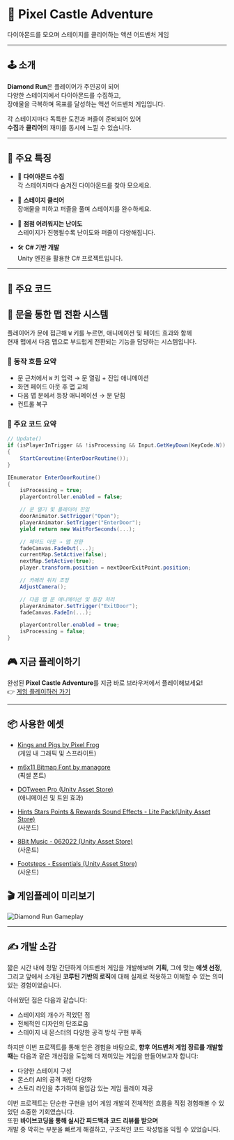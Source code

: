 # 💎 Pixel Castle Adventure

다이아몬드를 모으며 스테이지를 클리어하는 액션 어드벤처 게임

---

## 🕹️ 소개

**Diamond Run**은 플레이어가 주인공이 되어  
다양한 스테이지에서 다이아몬드를 수집하고,  
장애물을 극복하며 목표를 달성하는 액션 어드벤처 게임입니다.

각 스테이지마다 독특한 도전과 퍼즐이 준비되어 있어  
**수집**과 **클리어**의 재미를 동시에 느낄 수 있습니다.

---

## 🌟 주요 특징

- 💎 **다이아몬드 수집**  
  각 스테이지마다 숨겨진 다이아몬드를 찾아 모으세요.

- 🚩 **스테이지 클리어**  
  장애물을 피하고 퍼즐을 풀며 스테이지를 완수하세요.

- 🎯 **점점 어려워지는 난이도**  
  스테이지가 진행될수록 난이도와 퍼즐이 다양해집니다.

- 🛠️ **C# 기반 개발**  
  Unity 엔진을 활용한 C# 프로젝트입니다.

---


## 🔧 주요 코드
## 🚪 문을 통한 맵 전환 시스템

플레이어가 문에 접근해 `W` 키를 누르면, 애니메이션 및 페이드 효과와 함께  
현재 맵에서 다음 맵으로 부드럽게 전환되는 기능을 담당하는 시스템입니다.

### 🧠 동작 흐름 요약

- 문 근처에서 `W` 키 입력 → 문 열림 + 진입 애니메이션
- 화면 페이드 아웃 후 맵 교체
- 다음 맵 문에서 등장 애니메이션 → 문 닫힘
- 컨트롤 복구

### 🧩 주요 코드 요약

```csharp
// Update()
if (isPlayerInTrigger && !isProcessing && Input.GetKeyDown(KeyCode.W))
{
    StartCoroutine(EnterDoorRoutine());
}

IEnumerator EnterDoorRoutine()
{
    isProcessing = true;
    playerController.enabled = false;

    // 문 열기 및 플레이어 진입
    doorAnimator.SetTrigger("Open");
    playerAnimator.SetTrigger("EnterDoor");
    yield return new WaitForSeconds(...);

    // 페이드 아웃 → 맵 전환
    fadeCanvas.FadeOut(...);
    currentMap.SetActive(false);
    nextMap.SetActive(true);
    player.transform.position = nextDoorExitPoint.position;

    // 카메라 위치 조정
    AdjustCamera();

    // 다음 맵 문 애니메이션 및 등장 처리
    playerAnimator.SetTrigger("ExitDoor");
    fadeCanvas.FadeIn(...);

    playerController.enabled = true;
    isProcessing = false;
}
```

## 🎮 지금 플레이하기

완성된 **Pixel Castle Adventure**를 지금 바로 브라우저에서 플레이해보세요!  
👉 [게임 플레이하러 가기](https://play.unity.com/en/games/d065d92d-699c-4235-b8db-600a5359a29b/pixel-castle-adventure)

---

## 📦 사용한 에셋

- [Kings and Pigs by Pixel Frog](https://pixelfrog-assets.itch.io/kings-and-pigs)  
  (게임 내 그래픽 및 스프라이트)

- [m6x11 Bitmap Font by managore](https://managore.itch.io/m6x11)  
  (픽셀 폰트)

- [DOTween Pro (Unity Asset Store)](https://assetstore.unity.com/packages/tools/visual-scripting/dotween-pro-32416?locale=ko-KR)  
  (애니메이션 및 트윈 효과)

- [Hints Stars Points & Rewards Sound Effects - Lite Pack(Unity Asset Store)](https://assetstore.unity.com/packages/audio/sound-fx/hints-stars-points-rewards-sound-effects-lite-pack-295538)
  <br>(사운드)
- [8Bit Music - 062022 (Unity Asset Store)](https://assetstore.unity.com/packages/audio/music/8bit-music-062022-225623)
  <br>(사운드)
- [Footsteps - Essentials (Unity Asset Store)](https://assetstore.unity.com/packages/audio/sound-fx/foley/footsteps-essentials-189879)
  <br>(사운드)

## 🎬 게임플레이 미리보기

![Diamond Run Gameplay](./explay/Ex_play.gif)

---

## ✍ 개발 소감

짧은 시간 내에 정말 간단하게 어드벤처 게임을 개발해보며 **기획**, 그에 맞는 **에셋 선정**, 그리고 앞에서 소개된 **코루틴 기반의 로직**에 대해 실제로 적용하고 이해할 수 있는 의미 있는 경험이었습니다.

아쉬웠던 점은 다음과 같습니다:

- 스테이지의 개수가 적었던 점
- 전체적인 디자인의 단조로움
- 스테이지 내 몬스터의 다양한 공격 방식 구현 부족

하지만 이번 프로젝트를 통해 얻은 경험을 바탕으로, **향후 어드벤처 게임 장르를 개발할 때**는 다음과 같은 개선점을 도입해 더 재미있는 게임을 만들어보고자 합니다:

- 다양한 스테이지 구성
- 몬스터 AI의 공격 패턴 다양화
- 스토리 라인을 추가하여 몰입감 있는 게임 플레이 제공

이번 프로젝트는 단순한 구현을 넘어 게임 개발의 전체적인 흐름을 직접 경험해볼 수 있었던 소중한 기회였습니다.<br>
또한 **바이브코딩을 통해 실시간 피드백과 코드 리뷰를 받으며**  
개발 중 막히는 부분을 빠르게 해결하고, 구조적인 코드 작성법을 익힐 수 있었습니다.



